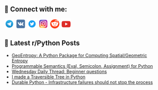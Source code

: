 ## 🔎 Connect with me:
[<img src="https://github.com/bullbesh/bullbesh/blob/main/images/Telegram.png" width="32" height="32" />](https://t.me/bullbesh)
[<img src="https://github.com/bullbesh/bullbesh/blob/main/images/VK.png" width="32" height="32" />](https://vk.com/bullbesh)
[<img src="https://github.com/bullbesh/bullbesh/blob/main/images/Twitter.png" width="32" height="32" />](https://twitter.com/bullbesh1)
[<img src="https://github.com/bullbesh/bullbesh/blob/main/images/Instagram.png" width="32" height="32" />](https://www.instagram.com/bullbesh)
[<img src="https://github.com/bullbesh/bullbesh/blob/main/images/Reddit.png" width="32" height="32" />](https://www.reddit.com/user/bullbesh)
[<img src="https://github.com/bullbesh/bullbesh/blob/main/images/YouTube.png" width="32" height="32" />](https://www.youtube.com/channel/UCtfjRs6uzgq5mfm8S06WTcg)

## 📕 Latest r/Python Posts
<!-- BLOG-POST-LIST:START -->
- [GeoEntropy: A Python Package for Computing Spatial/Geometric Entropy](https://www.reddit.com/r/Python/comments/1cxyvn2/geoentropy_a_python_package_for_computing/)
- [Programmable Semantics &lpar;Eval, Semicolon, Assignment&rpar; for Python](https://www.reddit.com/r/Python/comments/1cxp7qe/programmable_semantics_eval_semicolon_assignment/)
- [Wednesday Daily Thread: Beginner questions](https://www.reddit.com/r/Python/comments/1cxmpeo/wednesday_daily_thread_beginner_questions/)
- [I made a Traversible Tree in Python](https://www.reddit.com/r/Python/comments/1cxfaph/i_made_a_traversible_tree_in_python/)
- [Durable Python - Infrastructure failures should not stop the process](https://www.reddit.com/r/Python/comments/1cxbyf6/durable_python_infrastructure_failures_should_not/)
<!-- BLOG-POST-LIST:END -->
